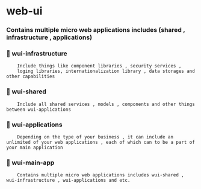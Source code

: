# web-ui
### Contains multiple micro web applications includes (shared , infrastructure , applications)

### 👀 wui-infrastructure

        Include things like component libraries , security services , 
        loging libraries, internationalization library , data storages and other capabilities

### 👀 wui-shared

        Include all shared services , models , components and other things between wui-applications

### 👀 wui-applications

        Depending on the type of your business , it can include an unlimited of your web applications , each of which can to be a part of your main application

### 👀 wui-main-app

        Contains multiple micro web applications includes wui-shared , wui-infrastructure , wui-applications and etc.         